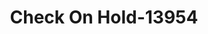 ---
f_zip-code: 32763
f_state-code: FL
title: Check On Hold-13954
f_phone: 386-774-2256
f_city-only: Orange City
f_address: 902 Saxon Blvd Orange City
f_location-unique-id: '13954'
slug: check-on-hold-13954
updated-on: '2024-05-30T13:46:58.046Z'
created-on: '2024-05-30T13:36:59.803Z'
published-on: '2024-05-30T13:54:32.469Z'
f_city-state: cms/city/orange-city-fl.md
f_company: cms/company/check-on-hold.md
f_state: cms/state/florida.md
layout: '[payday-loan].html'
tags: payday-loan
---